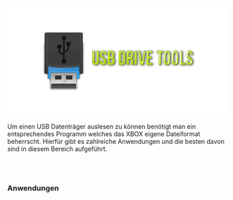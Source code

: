 <img src="https://raw.githubusercontent.com/RAConquista/XBOX360/master/docs/images/USB2.png"/></img>
<br>
<p>Um einen USB Datenträger auslesen zu können benötigt man ein entsprechendes Programm welches das XBOX eigene Dateiformat 
beherrscht. Hierfür gibt es zahlreiche Anwendungen und die besten davon sind in diesem Bereich aufgeführt.</p>
<br>
<br>
<h3>Anwendungen</h3>
